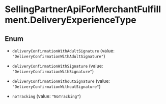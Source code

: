 # SellingPartnerApiForMerchantFulfillment.DeliveryExperienceType

## Enum


* `deliveryConfirmationWithAdultSignature` (value: `"DeliveryConfirmationWithAdultSignature"`)

* `deliveryConfirmationWithSignature` (value: `"DeliveryConfirmationWithSignature"`)

* `deliveryConfirmationWithoutSignature` (value: `"DeliveryConfirmationWithoutSignature"`)

* `noTracking` (value: `"NoTracking"`)



